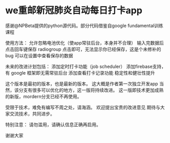 # we重邮新冠肺炎自动每日打卡app
感谢@NPBeta提供的python源代码。部分代码借鉴自google fundamental训练课程

使用方法：
允许忽略电池优化（使app常驻后台，本身并不合理）
输入完数据后点击回车键保存
radiogroup 点击即可，无法显示你已经保存，这是个未修补的bug
可以在设置中查看保存的数据

未来的改进计划包括：
添加定时打卡功能（job scheduler）
添加firebase支持，有 google 框架即无需常驻后台
添加查看打卡记录功能
稳定性和健壮性提升

这个版本是最初的版本，也是最新的版本。
这大概是作者第一次独立开发app
当然，该分支有很多可以优化的地方，这一版将持续改进。
这一版即技术更加成熟的新版，mordern分支已经不再使用。

受限于技术，难免有编写不周之处，请海涵。
欢迎提出宝贵的改进意见
期待与大家交流技术，共同进步。

特别注意：
请勿滥用，请确认信息正确再启用。

谢谢大家
